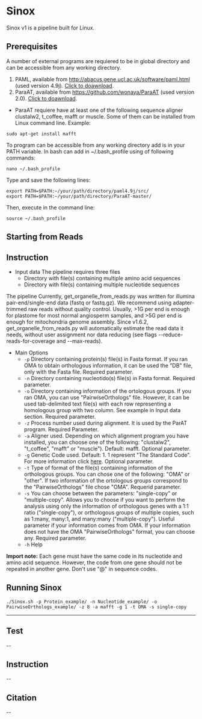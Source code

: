 # Sinox
Sinox v1 is a pipeline built for Linux.

## Prerequisites
A number of external programs are requiered to be in global directory and can be accessible from any working directory.
  1. PAML, available from http://abacus.gene.ucl.ac.uk/software/paml.html  (used version 4.9j). [Click to doawnload](http://abacus.gene.ucl.ac.uk/software/paml4.9j.tgz).
  2. ParaAT, available from https://github.com/wonaya/ParaAT (used version 2.0). [Click to doawnload](https://github.com/wonaya/ParaAT/archive/refs/heads/master.zip).
   - ParaAT requiere have at least one of the following sequence aligner clustalw2, t_coffee, mafft or     muscle. Some of them can be installed from Linux command line. Example:
```
sudo apt-get install mafft
```
To program can be accessible from any working directory add is in your PATH variable. In bash can add in ~/.bash_profile using of following commands:
```
nano ~/.bash_profile
```
Type and save the following lines:
```
export PATH=$PATH:~/your/path/directory/paml4.9j/src/
export PATH=$PATH:~/your/path/directory/ParaAT-master/
```
Then, execute in the command line:
```
source ~/.bash_profile
```
## Starting from Reads

## Instruction

- Input data
The pipeline requires three files
    - Directory with file(s) containing multiple amino acid sequences
    - Directory with file(s) containing multiple nucleotide sequences

The pipeline Currently, get_organelle_from_reads.py was written for illumina pair-end/single-end data (fastq or fastq.gz). We recommend using adapter-trimmed raw reads without quality control. Usually, >1G per end is enough for plastome for most normal angiosperm samples, and >5G per end is enough for mitochondria genome assembly. Since v1.6.2, get_organelle_from_reads.py will automatically estimate the read data it needs, without user assignment nor data reducing (see flags --reduce-reads-for-coverage and --max-reads).

- Main Options  
  - `-p` Directory containing protein(s) file(s) in Fasta format. If you ran OMA to obtain orthologous information, it can be used the "DB" file, only with the Fasta file. Required parameter.  
  - `-n` Directory containing nucleotido(s) file(s) in Fasta format. Required parameter.    
  - `-o` Directory containing information of the ortologous groups. If you ran OMA, you can use "PairwiseOrthologs" file. However, it can be used tab-delimited text file(s) with each row representing a homologous group with two column. See example in Input data section. Required parameter.  
  - `-z` Process number used during alignment. It is used by the ParAT program. Required Parameter.  
  - `-a` Aligner used. Depending on which alignment program you have installed, you can choose one of the following: "clustalw2", "t_coffee", "mafft" or "muscle"). Default: mafft. Optional parameter.  
  - `-g` Genetic Code used. Default: 1. 1 represent "The Standard Code". For more information click [here](https://ngdc.cncb.ac.cn/tools/paraat/doc). Optional parameter.    
  - `-t` Type of format of the file(s) containing information of the orthologous groups. You can chose one of the following: "OMA" or "other". If two information of the ortologous groups correspond to the "PairwiseOrthologs" file chose "OMA". Requerid parameter.     
  - `-s` You can choose between the parameters: "single-copy" or "multiple-copy". Allows you to choose if you want to perform the analysis using only the information of orthologous genes with a 1:1 ratio ("single-copy"), or orthologous groups of multiple copies, such as 1:many, many:1, and many:many ("multiple-copy"). Useful parameter if your information comes from OMA. If your information does not have the OMA "PairwiseOrthologs" format, you can choose any. Required parameter.  
  - `-h` Help  
  
**Import note:** Each gene must have the same code in its nucleotide and amino acid sequence. However, the code from one gene should not be repeated in another gene. Don't use "@" in sequence codes.
## Running Sinox
```
./Sinox.sh -p Protein_example/ -n Nucleotide_example/ -o PairwiseOrthologs_example/ -z 8 -a mafft -g 1 -t OMA -s single-copy
```
---
## Test
--
## Instruction
--
## Citation
--
##

